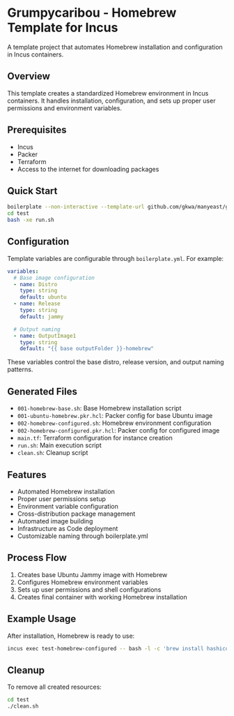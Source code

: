 # Grumpycaribou - Homebrew Template for Incus

A template project that automates Homebrew installation and configuration in Incus containers.

## Overview

This template creates a standardized Homebrew environment in Incus containers. It handles installation, configuration, and sets up proper user permissions and environment variables.

## Prerequisites

- Incus 
- Packer
- Terraform
- Access to the internet for downloading packages

## Quick Start

```bash
boilerplate --non-interactive --template-url github.com/gkwa/manyeast/grumpycaribou --output-folder=test
cd test
bash -xe run.sh
```

## Configuration

Template variables are configurable through `boilerplate.yml`. For example:

```yaml
variables:
  # Base image configuration
  - name: Distro
    type: string
    default: ubuntu
  - name: Release
    type: string
    default: jammy

  # Output naming
  - name: OutputImage1
    type: string
    default: "{{ base outputFolder }}-homebrew"
```

These variables control the base distro, release version, and output naming patterns.

## Generated Files

- `001-homebrew-base.sh`: Base Homebrew installation script
- `001-ubuntu-homebrew.pkr.hcl`: Packer config for base Ubuntu image
- `002-homebrew-configured.sh`: Homebrew environment configuration
- `002-homebrew-configured.pkr.hcl`: Packer config for configured image
- `main.tf`: Terraform configuration for instance creation
- `run.sh`: Main execution script
- `clean.sh`: Cleanup script

## Features

- Automated Homebrew installation
- Proper user permissions setup
- Environment variable configuration
- Cross-distribution package management
- Automated image building
- Infrastructure as Code deployment
- Customizable naming through boilerplate.yml

## Process Flow

1. Creates base Ubuntu Jammy image with Homebrew
2. Configures Homebrew environment variables
3. Sets up user permissions and shell configurations
4. Creates final container with working Homebrew installation

## Example Usage

After installation, Homebrew is ready to use:

```bash
incus exec test-homebrew-configured -- bash -l -c 'brew install hashicorp/tap/packer'
```

## Cleanup

To remove all created resources:

```bash
cd test
./clean.sh
```
